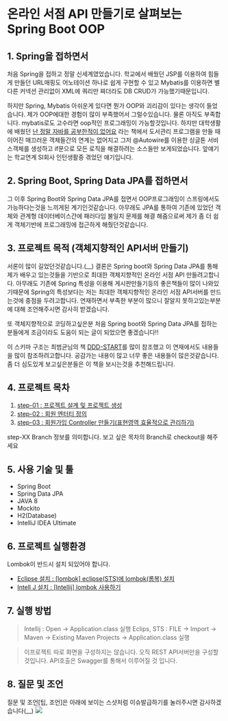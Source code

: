 # 온라인 서점 API 만들기로 살펴보는 Spring Boot OOP

## 1. Spring을 접하면서
처음 Spring을 접하고 정말 신세계였었습니다. 학교에서 배웠던 JSP를 이용하여 힘들게 만들던 URL매핑도 어노테이션 하나로 쉽게 구현할 수 있고 Mybatis를 이용하면 별다른 커넥션 관리없이 XML에 쿼리만 짜더라도 DB CRUD가 가능했기때문입니다.

하지만 Spring, Mybatis 아쉬운게 있다면 뭔가 OOP와 괴리감이 있다는 생각이 들었습니다. 제가 OOP에대한 경험이 많이 부족했어서 그럴수있습니다. 물론 아직도 부족합니다. mybatis로도 고수라면 oop적인 프로그래밍이 가능할것입니다. 하지만 대학생활에 배웠던 [난 정말 자바를 공부한적이 없어요](https://book.naver.com/bookdb/book_detail.nhn?bid=6056781) 라는 책에서 도서관리 프로그램을 만들 때 이어진 매끄러운 객체들간의 연계는 없어지고 그저 @Autowire를 이용한 싱글톤 서비스객체를 생성하고 if문으로 모든 로직을 해결하려는 소스들만 보게되었습니다. 앞얘기는 학교연계 SI회사 인턴생활중 겪었던 얘기입니다.

## 2. Spring Boot, Spring Data JPA를 접하면서
그 이후 Spring Boot와 Spring Data JPA를 접면서 OOP프로그래밍이 스프링에서도 가능하다는것을 느끼게된 계기인것같습니다. 아무래도 JPA를 통하여 기존에 있었던 객체와 관계형 데이터베이스간에 패러다임 불일치 문제를 해결 해줌으로써 제가 좀 더 쉽게 객체기반에 프로그래밍에 접근하게 해줬던것같습니다.

## 3. 프로젝트 목적 (객체지향적인 API서버 만들기)
서론이 많이 길었던것같습니다.(__) 결론은 Spring boot와 Spring Data JPA를 통해 제가 배우고 있는것들을 기반으로 최대한 객체지향적인 온라인 서점 API 만들려고합니다. 아무래도 기존에 Spring 특성을 이용해 게시판만들기등의 좋은책들이 많이 나와있기때문에 Spring의 특성보다는 저는 최대한 객체지향적인 온라인 서점 API서버를 만드는것에 중점을 두려고합니다. 연재하면서 부족한 부분이 많으니 잘알지 못하고있는부분에 대해 조언해주시면 감사히 받겠습니다. 

또 객체지향적으로 코딩하고싶은분 처음 Spring boot와 Spring Data JPA를 접하는분들에게 조금이라도 도움이 되는 글이 되었으면 좋겠습니다!!

이 스키마 구조는 최범균님의 책 [DDD-START](https://book.naver.com/bookdb/book_detail.nhn?bid=10615650)를 많이 참조했고 이 연재에서도 내용들을 많이 참조하려고합니다. 공감가는 내용이 많고 너무 좋은 내용들이 많은것같습니다. 좀 더 심도있게 보고싶은분들은 이 책을 보시는것을 추천해드립니다.

## 4. 프로젝트 목차

1. [step-01 : 프로젝트 설계 및 프로젝트 생성](https://github.com/minwan1/online-book-store/blob/master/doc/book-1.md)
2. [step-02 : 회원 엔터티 정의](https://github.com/minwan1/online-book-store/blob/master/doc/book-2.md)
3. [step-03 : 회원가입 Controller 만들기(표현영역 효율적으로 관리하기)](https://github.com/minwan1/online-book-store/blob/master/doc/book-3.md)

step-XX Branch 정보를 의미합니다. 보고 싶은 목차의 Branch로 checkout을 해주세요

## 5. 사용 기술 및 툴
* Spring Boot
* Spring Data JPA
* JAVA 8
* Mockito
* H2(Database)
* IntelliJ IDEA Ultimate

## 6. 프로젝트 실행환경
Lombok이 반드시 설치 되있어야 합니다.
* [Eclipse 설치 : [lombok] eclipse(STS)에 lombok(롬복) 설치](http://countryxide.tistory.com/16)
* [Intell J 설치 : [Intellij] lombok 사용하기](http://blog.woniper.net/229)


## 7. 실행 방법
> Intellij : Open -> Application.class 실행
> Eclips, STS : FILE -> Import -> Maven -> Existing Maven Projects -> Application.class 실행

> 이프로젝트 따로 화면을 구성하지는 않습니다. 오직 REST API서버만을 구성할것입니다. API호출은 Swagger를 통해서 이루어질 것 입니다.


## 8. 질문 및 조언
질문 및 조언[팁, 조언]은 아래에 보이는 스샷처럼 이슈발급하기를 눌러주시면 감사하겠습니다(__)
![](https://i.imgur.com/YJFBcbV.png)



